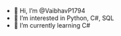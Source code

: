 - 👋 Hi, I’m @VaibhavP1794
- 👀 I’m interested in Python, C#, SQL
- 🌱 I’m currently learning C#

<!---
VaibhavP1794/VaibhavP1794 is a ✨ special ✨ repository because its `README.md` (this file) appears on your GitHub profile.
You can click the Preview link to take a look at your changes.
--->

